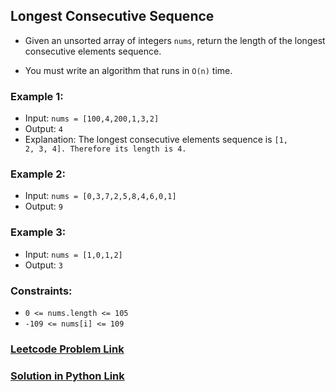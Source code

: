 ## Longest Consecutive Sequence

- Given an unsorted array of integers <code>nums</code>, return the length of the longest consecutive elements sequence.

- You must write an algorithm that runs in <code>O(n)</code> time.

 

### Example 1:

- Input: <code>nums = [100,4,200,1,3,2]</code>
- Output: <code>4</code>
- Explanation: The longest consecutive elements sequence is <code>[1, 2, 3, 4]. Therefore its length is 4.</code>

### Example 2:
- Input: <code>nums = [0,3,7,2,5,8,4,6,0,1]</code>
- Output: <code>9</code>

### Example 3:
- Input: <code>nums = [1,0,1,2]</code>
- Output: <code>3</code>
 

### Constraints:

- <code>0 <= nums.length <= 105</code>
- <code>-109 <= nums[i] <= 109</code>

### [Leetcode Problem Link](https://leetcode.com/problems/container-with-most-water)

### [Solution in Python Link](longestConsecutiveSequence.py)
